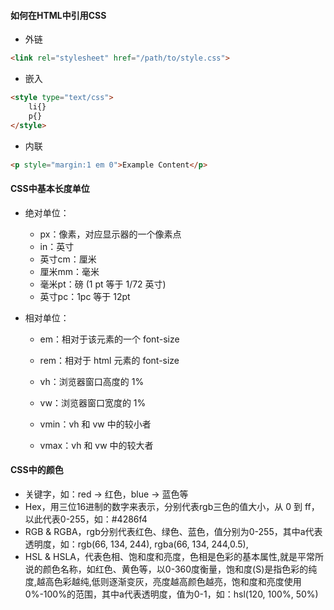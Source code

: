 #### 如何在HTML中引用CSS

- 外链

```html
<link rel="stylesheet" href="/path/to/style.css">
```

- 嵌入

```html
<style type="text/css">
    li{}
    p{}
</style>
```

- 内联

```html
<p style="margin:1 em 0">Example Content</p>
```

#### CSS中基本长度单位

- 绝对单位：

  - px：像素，对应显示器的一个像素点
  - in：英寸
  - 英寸cm：厘米
  - 厘米mm：毫米
  - 毫米pt：磅 (1 pt 等于 1/72 英寸)
  - 英寸pc：1pc 等于 12pt

- 相对单位： 

  - em：相对于该元素的一个 font-size

  - rem：相对于 html 元素的 font-size

  - vh：浏览器窗口高度的 1%

  - vw：浏览器窗口宽度的 1%

  - vmin：vh 和 vw 中的较小者

  - vmax：vh 和 vw 中的较大者



#### CSS中的颜色

- 关键字，如：red → 红色，blue → 蓝色等
- Hex，用三位16进制的数字来表示，分别代表rgb三色的值大小，从 0 到 ff，以此代表0-255，如：#4286f4
- RGB & RGBA，rgb分别代表红色、绿色、蓝色，值分别为0-255，其中a代表透明度，如：rgb(66, 134, 244), rgba(66, 134, 244,0.5), 
- HSL & HSLA，代表色相、饱和度和亮度，色相是色彩的基本属性,就是平常所说的颜色名称，如红色、黄色等，以0-360度衡量，饱和度(S)是指色彩的纯度,越高色彩越纯,低则逐渐变灰，亮度越高颜色越亮，饱和度和亮度使用0%-100%的范围，其中a代表透明度，值为0-1，如：hsl(120, 100%, 50%)